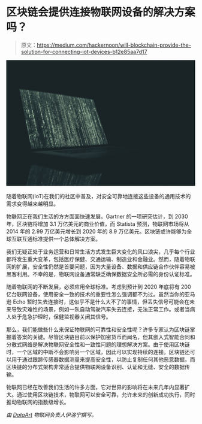 # 区块链会提供连接物联网设备的解决方案吗？

> 原文：<https://medium.com/hackernoon/will-blockchain-provide-the-solution-for-connecting-iot-devices-b12e85aa7d17>

![](img/d02628571b1f9fd1960c736e20c6883e.png)

随着物联网(IoT)在我们的社区中普及，对安全可靠地连接这些设备的通用技术的需求变得越来越明显。

物联网正在我们生活的方方面面快速发展。Gartner 的一项研究估计，到 2030 年，区块链将增加 3.1 万亿美元的商业价值，而 Statista 预测，物联网市场将从 2014 年的 2.99 万亿美元增长到 2020 年的 8.9 万亿美元。区块链或许能够为全球互联互通标准提供一个总体解决方案。

我们无疑正处于业务运营和日常生活方式发生巨大变化的风口浪尖，几乎每个行业都将发生重大变革，包括医疗保健、交通运输、制造业和金融业。然而，随着物联网的扩展，安全性仍然是首要问题，因为大量设备、数据和供应链合作伙伴容易被黑客利用。不幸的是，物联网设备通常缺乏确保数据安全所必需的身份认证标准。

随着物联网的不断发展，必须应用全球标准。考虑到预计到 2020 年底将有 200 亿台联网设备，使用安全一致的技术的重要性怎么强调都不为过。虽然当你的亚马逊 Echo 暂时失去连接时，这似乎不是什么大不了的事情，但丢失信号可能会在未来导致灾难性的场景，例如一队自动驾驶汽车失去连接，无法正常工作。或者当病人处于危急护理时，保健监视器关闭其信号。

那么，我们能做些什么来保证物联网的可靠性和安全性呢？许多专家认为区块链掌握着答案的关键。尽管区块链目前以保护加密货币而闻名，但其嵌入式智能合同和分散式网络是解决物联网安全性和一致性问题的理想解决方案。由于使用区块链时，一个区域的中断不会影响另一个区域，因此可以实现持续的连接。区块链还可以用于通过跟踪传感器数据测量来提高安全性，以防止复制任何其他恶意数据，而区块链的分布式架构非常适合提供物联网设备识别、认证和无缝、安全的数据传输。

物联网已经在改善我们生活的许多方面，它对世界的影响将在未来几年内显著扩大。通过使用区块链技术，物联网可以安全可靠，允许未来的创新成功执行，同时推动物联网的指数级增长。

*由* [*DataArt*](https://www.dataart.com/industry/iot-and-m2m-solutions?utm_source=medium&utm_medium=social&utm_campaign=i-spring-2018) *物联网负责人伊洛宁撰写。*